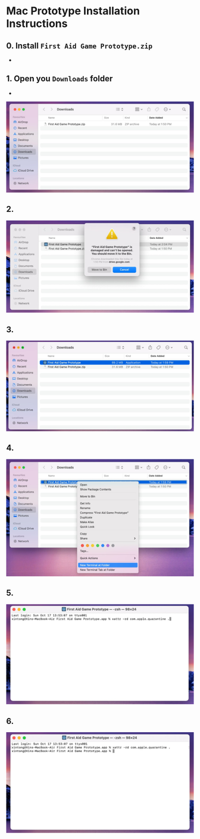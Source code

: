 # Mac Prototype Installation Instructions

## 0. Install `First Aid Game Prototype.zip`
* 

## 1. Open you `Downloads` folder
* 
![](/doc_images/Step1.jpeg)

## 2. 
![](/doc_images/Step2.jpeg)

## 3. 
![](/doc_images/Step3.jpeg)

## 4.
![](/doc_images/Step4.jpeg)

## 5. 
![](/doc_images/Step5.jpeg)

## 6.
![](/doc_images/Step6.jpeg)

